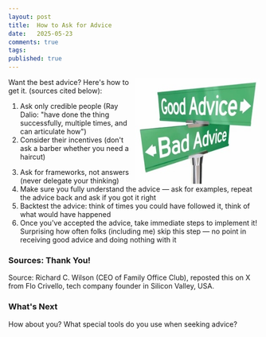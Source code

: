 ```yaml
---
layout: post
title:  How to Ask for Advice
date:   2025-05-23
comments: true
tags: 
published: true
---
```


<img src="/images/advice.jpg" align="right" width="250" padding="10" alt="How to Ask for Advice" title="How to Ask for Advice" /> 

Want the best advice? Here's how to get it. (sources cited below):

1. Ask only credible people (Ray Dalio: "have done the thing successfully, multiple times, and can articulate how")
2. Consider their incentives (don't ask a barber whether you need a haircut)
<!--more-->
3. Ask for frameworks, not answers (never delegate your thinking)
4. Make sure you fully understand the advice — ask for examples, repeat the advice back and ask if you got it right
5. Backtest the advice: think of times you could have followed it, think of what would have happened
6. Once you've accepted the advice, take immediate steps to implement it! Surprising how often folks (including me) skip this step — no point in receiving good advice and doing nothing with it

### Sources: Thank You!

Source: Richard C. Wilson (CEO of Family Office Club), reposted this on X from Flo Crivello, tech company founder in Silicon Valley, USA.

### What's Next

How about you? What special tools do you use when seeking advice?
